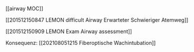 [[airway MOC]] 

[[201512150847 LEMON difficult Airway Erwarteter Schwieriger Atemweg]]

[[201512150909 LEMON Exam Airway assessment]]

Konsequenz: [[202108051215 Fiberoptische Wachintubation]]